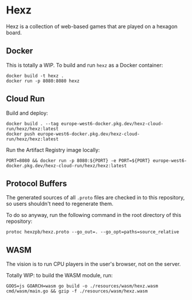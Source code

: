 # Hexz

Hexz is a collection of web-based games that are played on a hexagon
board.

## Docker

This is totally a WIP. To build and run `hexz` as a Docker container:

```
docker build -t hexz .
docker run -p 8080:8080 hexz
```

## Cloud Run

Build and deploy:

```
docker build . --tag europe-west6-docker.pkg.dev/hexz-cloud-run/hexz/hexz:latest
docker push europe-west6-docker.pkg.dev/hexz-cloud-run/hexz/hexz:latest
```

Run the Artifact Registry image locally:

```
PORT=8080 && docker run -p 8080:${PORT} -e PORT=${PORT} europe-west6-docker.pkg.dev/hexz-cloud-run/hexz/hexz:latest
```


## Protocol Buffers
The generated sources of all `.proto` files are checked in to this repository,
so users shouldn't need to regenerate them. 

To do so anyway, run the following command in the root directory of this
repository:

```
protoc hexzpb/hexz.proto --go_out=. --go_opt=paths=source_relative
```


## WASM

The vision is to run CPU players in the user's browser, not on the server.

Totally WIP: to build the WASM module, run:

```
GOOS=js GOARCH=wasm go build -o ./resources/wasm/hexz.wasm cmd/wasm/main.go && gzip -f ./resources/wasm/hexz.wasm
```
